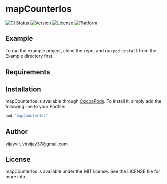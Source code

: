 # mapCounterIos

[![CI Status](http://img.shields.io/travis/vijayvir/mapCounterIos.svg?style=flat)](https://travis-ci.org/vijayvir/mapCounterIos)
[![Version](https://img.shields.io/cocoapods/v/mapCounterIos.svg?style=flat)](http://cocoapods.org/pods/mapCounterIos)
[![License](https://img.shields.io/cocoapods/l/mapCounterIos.svg?style=flat)](http://cocoapods.org/pods/mapCounterIos)
[![Platform](https://img.shields.io/cocoapods/p/mapCounterIos.svg?style=flat)](http://cocoapods.org/pods/mapCounterIos)

## Example

To run the example project, clone the repo, and run `pod install` from the Example directory first.

## Requirements

## Installation

mapCounterIos is available through [CocoaPods](http://cocoapods.org). To install
it, simply add the following line to your Podfile:

```ruby
pod "mapCounterIos"
```

## Author

vijayvir, virvijay37@gmail.com

## License

mapCounterIos is available under the MIT license. See the LICENSE file for more info.
